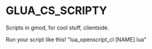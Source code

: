 # GLUA_CS_SCRIPTY
Scripts in gmod, for cool stuff, clientside.

Run your script like this! "lua_openscript_cl [NAME].lua"
